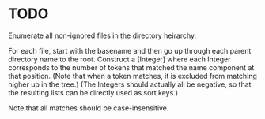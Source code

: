 
TODO
====

Enumerate all non-ignored files in the directory heirarchy.

For each file, start with the basename and then go up through each parent directory
name to the root. Construct a [Integer] where each Integer corresponds to the number
of tokens that matched the name component at that position. (Note that when a token
matches, it is excluded from matching higher up in the tree.) (The Integers should
actually all be negative, so that the resulting lists can be directly used as sort
keys.)

  Note that all matches should be case-insensitive.

